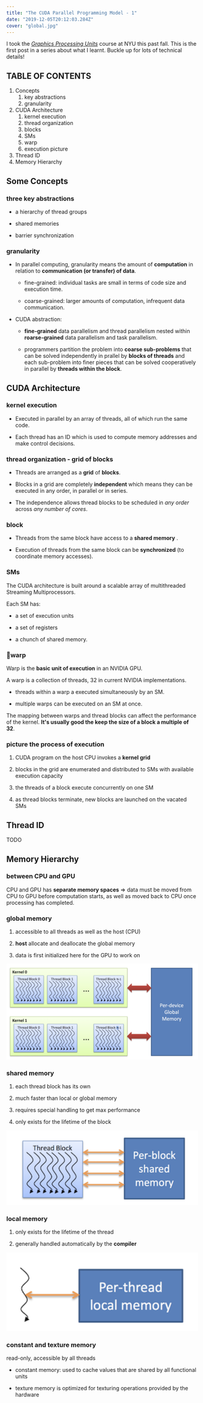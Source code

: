 ```yaml
---
title: "The CUDA Parallel Programming Model - 1"
date: "2019-12-05T20:12:03.284Z"
cover: "global.jpg"
---
```


I took the [_Graphics Processing Units_](https://cs.nyu.edu/courses/fall19/CSCI-GA.3033-004/) course at NYU this past fall. This is the first post in a series about what I learnt. Buckle up for lots of technical details!

## TABLE OF CONTENTS

1. Concepts
   1. key abstractions
   1. granularity
1. CUDA Architecture
   1. kernel execution
   1. thread organization
   1. blocks
   1. SMs
   1. warp
   1. execution picture
1. Thread ID
1. Memory Hierarchy

## Some Concepts

### three key abstractions

- a hierarchy of thread groups

- shared memories

- barrier synchronization

### granularity

- In parallel computing, granularity means the amount of **computation** in relation to **communication (or transfer) of data**.

  - fine-grained: individual tasks are small in terms of code size and execution time.

  - coarse-grained: larger amounts of computation, infrequent data communication.

- CUDA abstraction:

  - **fine-grained** data parallelism and thread parallelism nested within **roarse-grained** data parallelism and task parallelism.

  - programmers partition the problem into **coarse sub-problems** that can be solved independently in prallel by **blocks of threads** and each sub-problem into finer pieces that can be solved cooperatively in parallel by **threads within the block**.

## CUDA Architecture

### kernel execution

- Executed in parallel by an array of threads, all of which run the same code.

- Each thread has an ID which is used to compute memory addresses and make control decisions.

### thread organization - grid of blocks

- Threads are arranged as a **grid** of **blocks**.

- Blocks in a grid are completely **independent** which means they can be executed in any order, in parallel or in series.

- The independence allows thread blocks to be scheduled in _any order_ across _any number of cores_.

### block

- Threads from the same block have access to a **shared memory** .

- Execution of threads from the same block can be **synchronized** (to coordinate memory accesses).

### SMs

The CUDA architecture is built around a scalable array of multithreaded Streaming Multiprocessors.

Each SM has:

- a set of execution units
- a set of registers

- a chunch of shared memory.

### 🧐warp

Warp is the **basic unit of execution** in an NVIDIA GPU.

A warp is a collection of threads, 32 in current NVIDIA implementations.

- threads within a warp a executed simultaneously by an SM.

- multiple warps can be executed on an SM at once.

The mapping between warps and thread blocks can affect the performance of the kernel.
**It's usually good the keep the size of a block a multiple of 32**.

### picture the process of execution

1. CUDA program on the host CPU invokes a **kernel grid**

1. blocks in the grid are enumerated and distributed to SMs with available execution capacity

1. the threads of a block execute concurrently on one SM

1. as thread blocks terminate, new blocks are launched on the vacated SMs

## Thread ID

TODO

## Memory Hierarchy

### between CPU and GPU

CPU and GPU has **separate memory spaces** => data must be moved from CPU to GPU before computation starts, as well as moved back to CPU once processing has completed.

### global memory

1. accessible to all threads as well as the host (CPU)

1. **host** allocate and deallocate the global memory

1. data is first initialized here for the GPU to work on

![global](./global.png)

### shared memory

1. each thread block has its own

1. much faster than local or global memory

1. requires special handling to get max performance

1. only exists for the lifetime of the block

![global](./shared.png)

### local memory

1. only exists for the lifetime of the thread

1. generally handled automatically by the **compiler**

![global](./local.png)

### constant and texture memory

read-only, accessible by all threads

- constant memory: used to cache values that are shared by all functional units

- texture memory is optimized for texturing operations provided by the hardware
